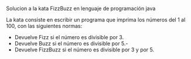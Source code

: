 Solucion a la kata FizzBuzz en lenguaje de programación java

La kata consiste en escribir un programa que imprima los números del 1 al 100, con las siguientes normas:
- Devuelve Fizz si el número es divisible por 3.
- Devuelve Buzz si el número es divisible por 5.-
- Devuelve FizzBuzz si el número es divisible por 3 y por 5.
